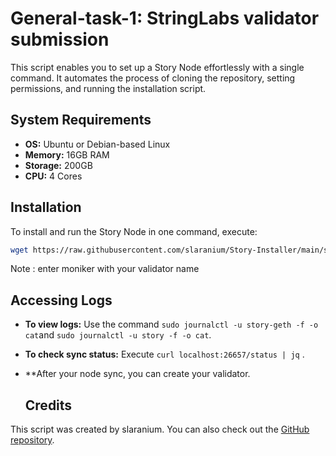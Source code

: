 # General-task-1: StringLabs validator submission

This script enables you to set up a Story Node effortlessly with a single command. It automates the process of cloning the repository, setting permissions, and running the installation script.

## System Requirements

- **OS:** Ubuntu or Debian-based Linux
- **Memory:** 16GB RAM
- **Storage:** 200GB
- **CPU:** 4 Cores

## Installation

To install and run the Story Node in one command, execute:

```bash
wget https://raw.githubusercontent.com/slaranium/Story-Installer/main/story.sh && chmod +x story.sh && sudo ./story.sh

```
Note : enter moniker with your validator name

## Accessing Logs 

- **To view logs:** Use the command `sudo journalctl -u story-geth -f -o cat`and  `sudo journalctl -u story -f -o cat`.

- **To check sync status:** Execute `curl localhost:26657/status | jq` .
- **After your node sync, you can create your validator.

  ## Credits

This script was created by slaranium. You can also check out the [GitHub repository](https://github.com/slaranium/Story-Installer).
